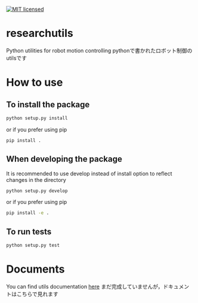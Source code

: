 [![MIT licensed](https://img.shields.io/badge/license-MIT-blue.svg)](LICENSE)

# researchutils
Python utilities for robot motion controlling
pythonで書かれたロボット制御のutilsです

# How to use
## To install the package

```bash
python setup.py install
```

or if you prefer using pip

```bash
pip install .
```

## When developing the package

It is recommended to use develop instead of install option to reflect changes in the directory

```bash
python setup.py develop
```

or if you prefer using pip

```bash
pip install -e .
```

## To run tests
```bash
python setup.py test
```

# Documents
You can find utils documentation [here](https://utils.readthedocs.io/)
まだ完成していませんが，ドキュメントはこちらで見れます